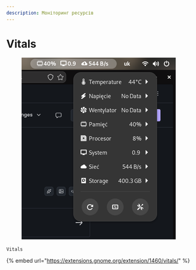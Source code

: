 ```yaml
---
description: Моніторинг ресурсів
---
```


# Vitals

<figure><img src="../../.gitbook/assets/image (1) (1) (1) (1) (1) (1).png" alt=""><figcaption></figcaption></figure>

```
Vitals
```

{% embed url="https://extensions.gnome.org/extension/1460/vitals/" %}
